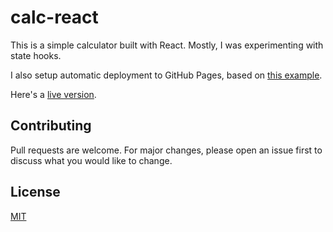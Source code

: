 # calc-react

This is a simple calculator built with React. Mostly, I was experimenting with state hooks.

I also setup automatic deployment to GitHub Pages, based on [this example](https://dev.to/dyarleniber/setting-up-a-ci-cd-workflow-on-github-actions-for-a-react-app-with-github-pages-and-codecov-4hnp).

Here's a [live version](https://dpajek.github.io/calc-react/). 

## Contributing
Pull requests are welcome. For major changes, please open an issue first to discuss what you would like to change.

## License
[MIT](https://choosealicense.com/licenses/mit/)
